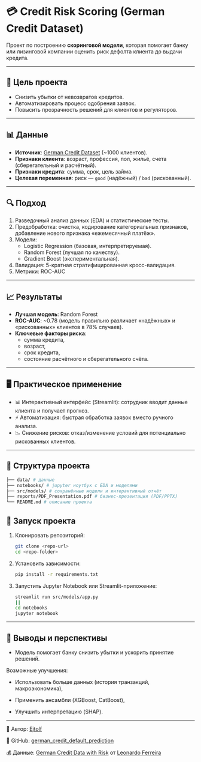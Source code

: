 # 💳 Credit Risk Scoring (German Credit Dataset)

Проект по построению **скоринговой модели**, которая помогает банку или лизинговой компании
оценить риск дефолта клиента до выдачи кредита.

---

## 📌 Цель проекта
- Снизить убытки от невозвратов кредитов.
- Автоматизировать процесс одобрения заявок.
- Повысить прозрачность решений для клиентов и регуляторов.

---

## 📊 Данные
- **Источник**: [German Credit Dataset](https://www.kaggle.com/datasets/kabure/german-credit-data-with-risk) (~1000 клиентов).
- **Признаки клиента**: возраст, профессия, пол, жильё, счета (сберегательный и расчётный).
- **Признаки кредита**: сумма, срок, цель займа.
- **Целевая переменная**: риск — `good` (надёжный) / `bad` (рискованный).

---

## 🔍 Подход
1. Разведочный анализ данных (EDA) и статистические тесты.
2. Предобработка: очистка, кодирование категориальных признаков, добавление нового признака «ежемесячный платёж».
3. Модели:
   - Logistic Regression (базовая, интерпретируемая).
   - Random Forest (лучшая по качеству).
   - Gradient Boost (экспериментальная).
4. Валидация: 5-кратная стратифицированная кросс-валидация.
5. Метрики: ROC-AUC

---

## 📈 Результаты
- **Лучшая модель**: Random Forest  
- **ROC-AUC**: ~0.78 (модель правильно различает «надёжных» и «рискованных» клиентов в 78% случаев).
- **Ключевые факторы риска**:
  - сумма кредита,
  - возраст,
  - срок кредита,
  - состояние расчётного и сберегательного счёта.

---

## 🖥️ Практическое применение
- 📊 Интерактивный интерфейс (Streamlit): сотрудник вводит данные клиента и получает прогноз.
- ⚡ Автоматизация: быстрая обработка заявок вместо ручного анализа.
- 📉 Снижение рисков: отказ/изменение условий для потенциально рискованных клиентов.

---

## 📂 Структура проекта
```bash
├── data/ # данные
├── notebooks/ # jupyter ноутбук с EDA и моделями
├── src/models/ # сохранённые модели и интерактивный отчёт
├── reports/PDF_Presentation.pdf # бизнес-презентация (PDF/PPTX)
└── README.md # описание проекта
```

## 🚀 Запуск проекта
1. Клонировать репозиторий:
   ```bash
   git clone <repo-url>
   cd <repo-folder>
   ```
2. Установить зависимости:
    ```bash
    pip install -r requirements.txt
    ```
3. Запустить Jupyter Notebook или Streamlit-приложение:
    ```bash
    streamlit run src/models/app.py
    ||
    cd notebooks
    jupyter notebook
    ```

___
## 📌 Выводы и перспективы

- Модель помогает банку снизить убытки и ускорить принятие решений.

Возможные улучшения:

- Использовать больше данных (история транзакций, макроэкономика),

- Применить ансамбли (XGBoost, CatBoost),

- Улучшить интерпретацию (SHAP).

___

👤 Автор: [Ejtolf](https://github.com/Ejtolf)

🔗 GitHub: [german_credit_default_prediction](https://github.com/Ejtolf/german_credit_default_prediction)

💰 Данные: [German Credit Data with Risk](https://www.kaggle.com/datasets/kabure/german-credit-data-with-risk) от [Leonardo Ferreira](https://www.kaggle.com/kabure)